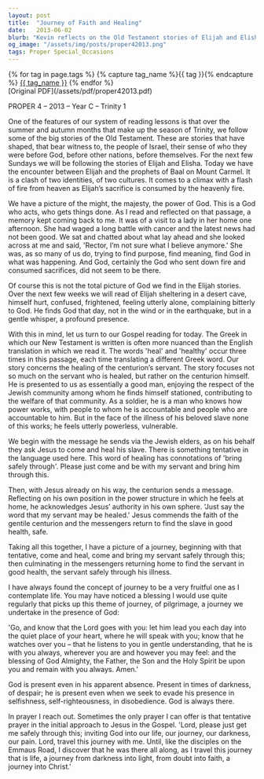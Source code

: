 ```yaml
---
layout: post
title:  "Journey of Faith and Healing"
date:   2013-06-02
blurb: "Kevin reflects on the Old Testament stories of Elijah and Elisha, emphasizing God's presence in both grand and subtle ways. He draws parallels between these stories and the healing of the centurion's servant in the Gospel, highlighting the theme of journeying through life's challenges with faith. The sermon reassures us that God is present in our struggles, even when we feel alone, and encourages us to invite God into our journey."
og_image: "/assets/img/posts/proper42013.png"
tags: Proper Special_Occasions
---    
```

<div class="tag-pills">
  {% for tag in page.tags %}
    {% capture tag_name %}{{ tag }}{% endcapture %}
    <a href="{{ site.baseurl }}/tag/{{ tag_name | slugify }}" class="tag-pill">{{ tag_name }}</a>
  {% endfor %}
</div>
[Original PDF](/assets/pdf/proper42013.pdf)

PROPER 4 – 2013 – Year C – Trinity 1

One of the features of our system of reading lessons is that over the summer and autumn months that make up the season of Trinity, we follow some of the big stories of the Old Testament. These are stories that have shaped, that bear witness to, the people of Israel, their sense of who they were before God, before other nations, before themselves. For the next few Sundays we will be following the stories of Elijah and Elisha. Today we have the encounter between Elijah and the prophets of Baal on Mount Carmel. It is a clash of two identities, of two cultures. It comes to a climax with a flash of fire from heaven as Elijah’s sacrifice is consumed by the heavenly fire.

We have a picture of the might, the majesty, the power of God. This is a God who acts, who gets things done. As I read and reflected on that passage, a memory kept coming back to me. It was of a visit to a lady in her home one afternoon. She had waged a long battle with cancer and the latest news had not been good. We sat and chatted about what lay ahead and she looked across at me and said, 'Rector, I’m not sure what I believe anymore.' She was, as so many of us do, trying to find purpose, find meaning, find God in what was happening. And God, certainly the God who sent down fire and consumed sacrifices, did not seem to be there.

Of course this is not the total picture of God we find in the Elijah stories. Over the next few weeks we will read of Elijah sheltering in a desert cave, himself hurt, confused, frightened, feeling utterly alone, complaining bitterly to God. He finds God that day, not in the wind or in the earthquake, but in a gentle whisper, a profound presence.

With this in mind, let us turn to our Gospel reading for today. The Greek in which our New Testament is written is often more nuanced than the English translation in which we read it. The words 'heal' and 'healthy' occur three times in this passage, each time translating a different Greek word. Our story concerns the healing of the centurion’s servant. The story focuses not so much on the servant who is healed, but rather on the centurion himself. He is presented to us as essentially a good man, enjoying the respect of the Jewish community among whom he finds himself stationed, contributing to the welfare of that community. As a soldier, he is a man who knows how power works, with people to whom he is accountable and people who are accountable to him. But in the face of the illness of his beloved slave none of this works; he feels utterly powerless, vulnerable.

We begin with the message he sends via the Jewish elders, as on his behalf they ask Jesus to come and heal his slave. There is something tentative in the language used here. This word of healing has connotations of 'bring safely through'. Please just come and be with my servant and bring him through this.

Then, with Jesus already on his way, the centurion sends a message. Reflecting on his own position in the power structure in which he feels at home, he acknowledges Jesus’ authority in his own sphere. 'Just say the word that my servant may be healed.' Jesus commends the faith of the gentile centurion and the messengers return to find the slave in good health, safe.

Taking all this together, I have a picture of a journey, beginning with that tentative, come and heal, come and bring my servant safely through this; then culminating in the messengers returning home to find the servant in good health, the servant safely through his illness.

I have always found the concept of journey to be a very fruitful one as I contemplate life. You may have noticed a blessing I would use quite regularly that picks up this theme of journey, of pilgrimage, a journey we undertake in the presence of God:

'Go, and know that the Lord goes with you:
let him lead you each day into the quiet place
of your heart, where he will speak with you;
know that he watches over you –
that he listens to you in gentle understanding,
that he is with you always,
wherever you are and however you may feel:
and the blessing of God Almighty,
the Father, the Son and the Holy Spirit
be upon you and remain with you always.
Amen.'

God is present even in his apparent absence. Present in times of darkness, of despair; he is present even when we seek to evade his presence in selfishness, self-righteousness, in disobedience. God is always there.

In prayer I reach out. Sometimes the only prayer I can offer is that tentative prayer in the initial approach to Jesus in the Gospel. 'Lord, please just get me safely through this; inviting God into our life, our journey, our darkness, our pain. Lord, travel this journey with me. Until, like the disciples on the Emmaus Road, I discover that he was there all along, as I travel this journey that is life, a journey from darkness into light, from doubt into faith, a journey into Christ.'
